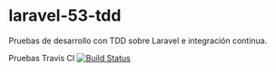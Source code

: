 # laravel-53-tdd
Pruebas de desarrollo con TDD sobre Laravel e integración continua.


Pruebas Travis CI
[![Build Status](https://travis-ci.org/alejandrozorita/laravel-53-tdd.svg?branch=master)](https://travis-ci.org/alejandrozorita/laravel-53-tdd)